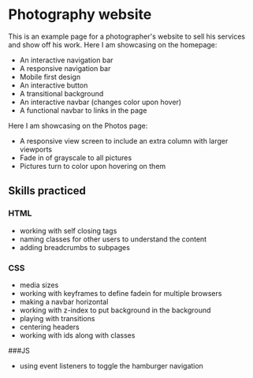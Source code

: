 # Photography website

This is an example page for a photographer's website to sell his services and show off his work. Here I am showcasing on the homepage:

- An interactive navigation bar
- A responsive navigation bar
- Mobile first design
- An interactive button
- A transitional background
- An interactive navbar (changes color upon hover)
- A functional navbar to links in the page

Here I am showcasing on the Photos page:
- A responsive view screen to include an extra column with larger viewports
- Fade in of grayscale to all pictures
- Pictures turn to color upon hovering on them


## Skills practiced
### HTML
- working with self closing tags
- naming classes for other users to understand the content
- adding breadcrumbs to subpages

### CSS
- media sizes
- working with keyframes to define fadein for multiple browsers
- making a navbar horizontal
- working with z-index to put background in the background
- playing with transitions
- centering headers
- working with ids along with classes

###JS
- using event listeners to toggle the hamburger navigation